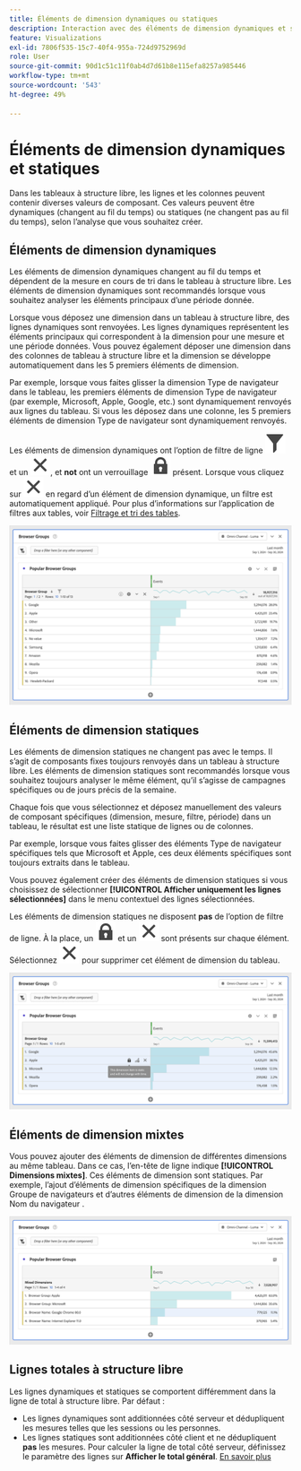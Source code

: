 ```yaml
---
title: Éléments de dimension dynamiques ou statiques
description: Interaction avec des éléments de dimension dynamiques et statiques dans des tableaux
feature: Visualizations
exl-id: 7806f535-15c7-40f4-955a-724d9752969d
role: User
source-git-commit: 90d1c51c11f0ab4d7d61b8e115efa8257a985446
workflow-type: tm+mt
source-wordcount: '543'
ht-degree: 49%

---
```


# Éléments de dimension dynamiques et statiques

Dans les tableaux à structure libre, les lignes et les colonnes peuvent contenir diverses valeurs de composant. Ces valeurs peuvent être dynamiques (changent au fil du temps) ou statiques (ne changent pas au fil du temps), selon l’analyse que vous souhaitez créer.

## Éléments de dimension dynamiques

Les éléments de dimension dynamiques changent au fil du temps et dépendent de la mesure en cours de tri dans le tableau à structure libre. Les éléments de dimension dynamiques sont recommandés lorsque vous souhaitez analyser les éléments principaux d’une période donnée.

Lorsque vous déposez une dimension dans un tableau à structure libre, des lignes dynamiques sont renvoyées. Les lignes dynamiques représentent les éléments principaux qui correspondent à la dimension pour une mesure et une période données. Vous pouvez également déposer une dimension dans des colonnes de tableau à structure libre et la dimension se développe automatiquement dans les 5 premiers éléments de dimension.

Par exemple, lorsque vous faites glisser la dimension Type de navigateur dans le tableau, les premiers éléments de dimension Type de navigateur (par exemple, Microsoft, Apple, Google, etc.) sont dynamiquement renvoyés aux lignes du tableau. Si vous les déposez dans une colonne, les 5 premiers éléments de dimension Type de navigateur sont dynamiquement renvoyés.

Les éléments de dimension dynamiques ont l’option de filtre de ligne ![Filter](/help/assets/icons/Filter.svg) et un ![Close](/help/assets/icons/Close.svg), et **not** ont un verrouillage ![LockClosed](/help/assets/icons/LockClosed.svg) présent. <!--do they have the lock icon? --> Lorsque vous cliquez sur ![Fermer](/help/assets/icons/Close.svg) en regard d’un élément de dimension dynamique, un filtre est automatiquement appliqué. Pour plus d’informations sur l’application de filtres aux tables, voir [Filtrage et tri des tables](/help/analysis-workspace/visualizations/freeform-table/filter-and-sort.md).


![Une table à structure libre mettant en surbrillance l’icône de filtre.](assets/dynamic-items.png)

## Éléments de dimension statiques

Les éléments de dimension statiques ne changent pas avec le temps. Il s’agit de composants fixes toujours renvoyés dans un tableau à structure libre. Les éléments de dimension statiques sont recommandés lorsque vous souhaitez toujours analyser le même élément, qu’il s’agisse de campagnes spécifiques ou de jours précis de la semaine.

Chaque fois que vous sélectionnez et déposez manuellement des valeurs de composant spécifiques (dimension, mesure, filtre, période) dans un tableau, le résultat est une liste statique de lignes ou de colonnes.

Par exemple, lorsque vous faites glisser des éléments Type de navigateur spécifiques tels que Microsoft et Apple, ces deux éléments spécifiques sont toujours extraits dans le tableau.

Vous pouvez également créer des éléments de dimension statiques si vous choisissez de sélectionner **[!UICONTROL Afficher uniquement les lignes sélectionnées]** dans le menu contextuel des lignes sélectionnées.

Les éléments de dimension statiques ne disposent **pas** de l’option de filtre de ligne. À la place, un ![LockClosed](/help/assets/icons/LockClosed.svg) et un ![Close](/help/assets/icons/Close.svg) sont présents sur chaque élément. Sélectionnez ![Fermer](/help/assets/icons/Close.svg) pour supprimer cet élément de dimension du tableau.

![Un tableau à structure libre présentant le type de navigateur et la ligne Microsoft avec une note d’icône de verrouillage : cet élément de dimension est statique et ne changera pas avec le temps.](assets/static-items.png)

## Éléments de dimension mixtes

Vous pouvez ajouter des éléments de dimension de différentes dimensions au même tableau. Dans ce cas, l’en-tête de ligne indique **[!UICONTROL Dimensions mixtes]**. Ces éléments de dimension sont statiques. Par exemple, l’ajout d’éléments de dimension spécifiques de la dimension Groupe de navigateurs et d’autres éléments de dimension de la dimension Nom du navigateur .

![ Un tableau à structure libre mettant en surbrillance la colonne Dimensions mixtes.](assets/mixed-dimensions.png)

## Lignes totales à structure libre

Les lignes dynamiques et statiques se comportent différemment dans la ligne de total à structure libre. Par défaut :

* Les lignes dynamiques sont additionnées côté serveur et dédupliquent les mesures telles que les sessions ou les personnes.
* Les lignes statiques sont additionnées côté client et ne dédupliquent **pas** les mesures. Pour calculer la ligne de total côté serveur, définissez le paramètre des lignes sur **Afficher le total général**. [En savoir plus](https://experienceleague.adobe.com/docs/analytics/analyze/analysis-workspace/visualizations/freeform-table/workspace-totals.html?lang=fr)
